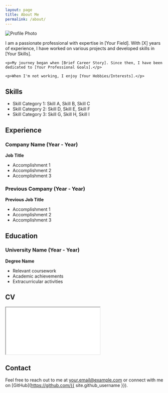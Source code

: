 ```yaml
---
layout: page
title: About Me
permalink: /about/
---
```


<div class="profile-container">
  <div class="profile-image">
    <img src="{{ '/media/signal-2025-04-13-163814.jpeg' | relative_url }}" alt="Profile Photo">
  </div>
  <div class="profile-content">
    <p>I am a passionate professional with expertise in [Your Field]. With [X] years of experience, I have worked on various projects and developed skills in [Your Skills].</p>
    
    <p>My journey began when [Brief Career Story]. Since then, I have been dedicated to [Your Professional Goals].</p>
    
    <p>When I'm not working, I enjoy [Your Hobbies/Interests].</p>
  </div>
</div>

## Skills

- Skill Category 1: Skill A, Skill B, Skill C
- Skill Category 2: Skill D, Skill E, Skill F
- Skill Category 3: Skill G, Skill H, Skill I

## Experience

### Company Name (Year - Year)
**Job Title**

- Accomplishment 1
- Accomplishment 2
- Accomplishment 3

### Previous Company (Year - Year)
**Previous Job Title**

- Accomplishment 1
- Accomplishment 2
- Accomplishment 3

## Education

### University Name (Year - Year)
**Degree Name**

- Relevant coursework
- Academic achievements
- Extracurricular activities

## CV

<div class="resume-container">
  <iframe class="resume-embed" src="{{ '/docs/Yuexin_CV.pdf' | relative_url }}"></iframe>
</div>

## Contact

Feel free to reach out to me at [your.email@example.com](mailto:your.email@example.com) or connect with me on [GitHub](https://github.com/{{ site.github_username }}). 